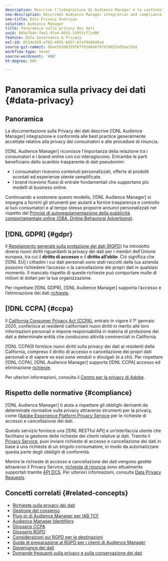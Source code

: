 ```yaml
---
description: Descrive l’integrazione di Audience Manager e la conformità alle best practice generalmente accettate relative alla privacy dei consumatori e alle procedure di rinuncia.
seo-description: Describes Audience Manager integration and compliance with generally accepted best practices related to consumer privacy and opt-out procedures.
seo-title: Data Privacy Overview
solution: Audience Manager
title: Panoramica sulla privacy dei dati
uuid: 865e7b4e-fee1-4fa4-8035-1595fc77cd96
feature: Data Governance & Privacy
exl-id: 051de369-e762-49fb-b65f-6faf94db48a4
source-git-commit: 8bee593d0359f87f030840f87d70025dd5ea33ed
workflow-type: tm+mt
source-wordcount: '460'
ht-degree: 68%

---
```


# Panoramica sulla privacy dei dati {#data-privacy}

## Panoramica

La documentazione sulla Privacy dei dati descrive [!DNL Audience Manager] integrazione e conformità alle best practice generalmente accettate relative alla privacy dei consumatori e alle procedure di rinuncia.

[!DNL Audience Manager] riconosce l’importanza della relazione tra i consumatori e i brand online con cui interagiscono. Entrambe le parti beneficiano dello scambio trasparente di dati pseudonimi:

* I consumatori ricevono contenuti personalizzati, offerte di prodotti scontati ed esperienze utente semplificate.
* I brand ricevono flussi di entrate fondamentali che supportano più modelli di business online.

Continuando a sostenere questo modello, [!DNL Audience Manager] si impegna a fornirti gli strumenti per aiutarti a fornire trasparenza e controllo ai tuoi consumatori e al tempo stesso proporre annunci personalizzati nel rispetto del [Principi di autoregolamentazione della pubblicità comportamentale online (OBA, Online Behavioral Advertising)](https://www.iab.com/news/self-regulatory-principles-for-online-behavioral-advertising/).

## [!DNL GDPR] {#gdpr}

Il [Regolamento generale sulla protezione dei dati (RGPD)](https://gdpr.eu/data-privacy/) ha introdotto diversi nuovi diritti riguardanti la privacy dei dati per i membri dell’Unione europea, tra cui il **diritto di accesso** e il **diritto all’oblio**. Ciò significa che [!DNL EU] i cittadini i cui dati personali sono stati raccolti dalla tua azienda possono richiedere l’accesso o la cancellazione dei propri dati in qualsiasi momento. Il mancato rispetto di queste richieste può comportare multe di milioni di dollari per la tua organizzazione.

Per rispettare [!DNL GDPR], [!DNL Audience Manager] supporta l’accesso e l’eliminazione dei dati [richieste](data-privacy-requests.md).

## [!DNL CCPA] {#ccpa}

Il [California Consumer Privacy Act (CCPA)](https://www.caprivacy.org/about), entrato in vigore il 1° gennaio 2020, conferisce ai residenti californiani nuovi diritti in merito alle loro informazioni personali e impone responsabilità in materia di protezione dei dati a determinate entità che conducono attività commerciali in California.

[!DNL CCPA]Il fornisce nuovi diritti sulla privacy dei dati ai residenti della California, compreso il diritto di accesso e cancellazione dei propri dati personali e di sapere se essi sono venduti o divulgati (e a chi). Per rispettare [!DNL CCPA], [!DNL Audience Manager] supporta [!DNL CCPA] accesso ed eliminazione [richieste](data-privacy-requests.md).

Per ulteriori informazioni, consulta il [Centro per la privacy di Adobe](https://www.adobe.com/it/privacy/opt-out.html).

## Rispetto delle normative {#compliance}

[!DNL Audience Manager] ti aiuta a rispettare gli obblighi derivanti da determinate normative sulla privacy attraverso strumenti per la privacy, come l’[Adobe Experience Platform Privacy Service](https://experienceleague.adobe.com/docs/experience-platform/privacy/home.html?lang=en) per le richieste di accesso e cancellazione dei dati.

Questo servizio fornisce una [!DNL RESTful API] e un’interfaccia utente che facilitano la gestione delle richieste dei clienti relative ai dati. Tramite il [Privacy Service](https://experienceleague.adobe.com/docs/experience-platform/privacy/home.html?lang=en), puoi inviare richieste di accesso e cancellazione dei dati in base a una richiesta di un singolo consumatore, in modo da automatizzare questa parte degli obblighi di conformità.

Mentre le richieste di accesso e cancellazione dei dati vengono gestite attraverso il Privacy Service, [richieste di rinuncia](data-privacy-requests.md#opt-out-requests) sono attualmente supportati tramite [API DCS](../../api/dcs-intro/dcs-api-reference/dcs-api-reference-overview.md). Per ulteriori informazioni, consulta [Data Privacy Requests](data-privacy-requests.md).

## Concetti correlati {#related-concepts}

* [Richieste sulla privacy dei dati](data-privacy-requests.md)
* [Gestione del consenso](data-privacy-consent.md)
* [Plug-in di Audience Manager per IAB TCF](aam-iab-plugin.md)
* [Audience Manager Identifiers](data-privacy-ids.md)
* [Glossario CCPA](aam-ccpa-glossary.md)
* [Glossario RGPD](aam-gdpr-glossary.md)
* [Considerazioni sul RGPD per le destinazioni](aam-gdpr-partners.md)
* [Guida di preparazione al RGPD per i clienti di Audience Manager](aam-gdpr-readiness.md)
* [Governance dei dati](data-governance.md)
* [Domande frequenti sulla privacy e sulla conservazione dei dati](../../faq/faq-privacy.md)
